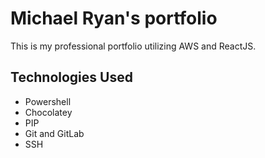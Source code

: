 # Michael Ryan's portfolio

This is my professional portfolio utilizing AWS and ReactJS.

## Technologies Used

  * Powershell
  * Chocolatey
  * PIP
  * Git and GitLab
  * SSH
